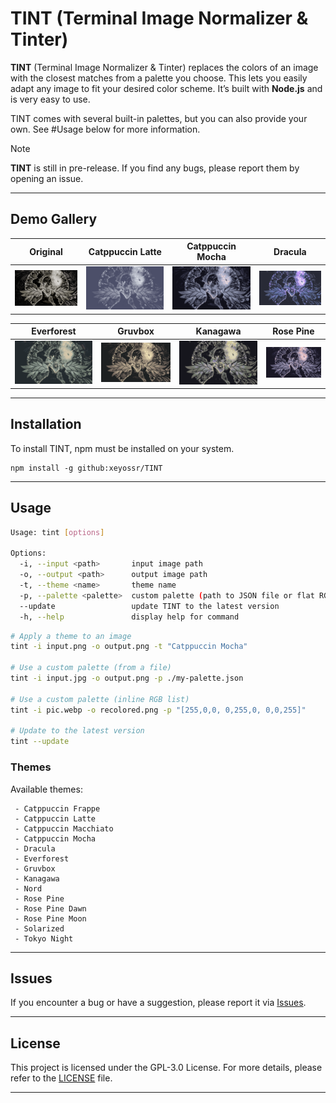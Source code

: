 # TINT (Terminal Image Normalizer & Tinter)

**TINT** (Terminal Image Normalizer & Tinter) replaces the colors of an image with the closest matches from a palette you choose. This lets you easily adapt any image to fit your desired color scheme. It’s built with **Node.js** and is very easy to use.

TINT comes with several built-in palettes, but you can also provide your own.
See #Usage below for more information.

> [!NOTE]
> **TINT** is still in pre-release.
> If you find any bugs, please report them by opening an issue.

---

## Demo Gallery

| Original                    | Catppuccin Latte                      | Catppuccin Mocha                      | Dracula                        |
| --------------------------- | ------------------------------------- | ------------------------------------- | ------------------------------ |
| ![raw](assets/original.png) | ![latte](assets/catppuccin-latte.png) | ![mocha](assets/catppuccin-mocha.png) | ![dracula](assets/dracula.png) |

| Everforest                           | Gruvbox                        | Kanagawa                         | Rose Pine                         |
| ------------------------------------ | ------------------------------ | -------------------------------- | --------------------------------- |
| ![everforest](assets/everforest.png) | ![gruvbox](assets/gruvbox.png) | ![kanagawa](assets/kanagawa.png) | ![rosepine](assets/rose-pine.png) |

---

## Installation

To install TINT, npm must be installed on your system.

```
npm install -g github:xeyossr/TINT
```

---

## Usage

```bash
Usage: tint [options]

Options:
  -i, --input <path>       input image path
  -o, --output <path>      output image path
  -t, --theme <name>       theme name
  -p, --palette <palette>  custom palette (path to JSON file or flat RGB list)
  --update                 update TINT to the latest version
  -h, --help               display help for command
```

```bash
# Apply a theme to an image
tint -i input.png -o output.png -t "Catppuccin Mocha"

# Use a custom palette (from a file)
tint -i input.jpg -o output.png -p ./my-palette.json

# Use a custom palette (inline RGB list)
tint -i pic.webp -o recolored.png -p "[255,0,0, 0,255,0, 0,0,255]"

# Update to the latest version
tint --update
```

### Themes

Available themes:

```
 - Catppuccin Frappe
 - Catppuccin Latte
 - Catppuccin Macchiato
 - Catppuccin Mocha
 - Dracula
 - Everforest
 - Gruvbox
 - Kanagawa
 - Nord
 - Rose Pine
 - Rose Pine Dawn
 - Rose Pine Moon
 - Solarized
 - Tokyo Night
```

---

## Issues

If you encounter a bug or have a suggestion, please report it via [Issues](https://github.com/xeyossr/TINT/issues).

---

## License

This project is licensed under the GPL-3.0 License. For more details, please refer to the [LICENSE](LICENSE) file.

---
